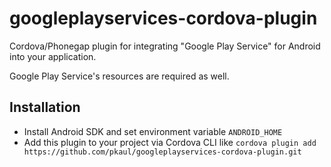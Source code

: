 googleplayservices-cordova-plugin
=================================

Cordova/Phonegap plugin for integrating "Google Play Service" for Android into your application.

Google Play Service's resources are required as well.

Installation
------------
* Install Android SDK and set environment variable `ANDROID_HOME`
* Add this plugin to your project via Cordova CLI like `cordova plugin add https://github.com/pkaul/googleplayservices-cordova-plugin.git`

